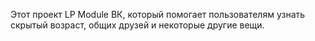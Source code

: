 Этот проект LP Module ВК, который помогает пользователям узнать скрытый возраст, общих друзей и некоторые другие вещи.
